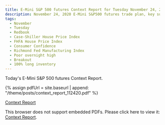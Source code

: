 ```yaml
---
title: E-Mini S&P 500 futures Context Report for Tuesday November 24, 2020
description: November 24, 2020 E-Mini S&P500 futures trade plan, key support and resistance zones, and volatility analysis.
tags:
  - November
  - Tuesday
  - Redbook 
  - Case-Shiller House Price Index 
  - FHFA House Price Index 
  - Consumer Confidence 
  - Richmond Fed Manufacturing Index 
  - Poor overnight high
  - Breakout
  - 100% long inventory
---
```


Today's E-Mini S&P 500 futures Context Report.

{% assign pdfUrl = site.baseurl | append: "/theme/posts/context_report_112420.pdf" %}

<a href="{{pdfUrl}}">Context Report</a>

<object data="{{pdfUrl}}" type="application/pdf" width="700px" height="700px">
    <p>This browser does not support embedded PDFs. Please click here to view it: <a href="{{pdfUrl}}">Context Report</a>.</p>
</object>

